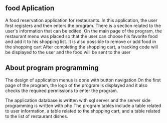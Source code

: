 ## food Aplication

A food reservation application for restaurants.
In this application, the user first registers and then enters the program. There is a section related to the user's information that can be edited.
On the main page of the program, the restaurant menu was placed so that the user can choose his favorite food and add it to his shopping list.
It is also possible to remove or add food in the shopping cart
After completing the shopping cart, a tracking code will be displayed to the user and the food will be sent to the user


## About program programming

The design of application menus is done with button navigation On the first page of the program,
the logo of the program is displayed and it also checks the required permissions to enter the program.

The application database is written with sql server and the server side programming is written with php
The program tables include a table related to user information, a table related to the shopping cart, and a table related to the list of restaurant dishes.
